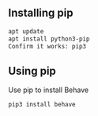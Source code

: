 ## Installing pip
```bash
apt update
apt install python3-pip
Confirm it works: pip3
```

## Using pip
Use pip to install Behave

```bash
pip3 install behave
```
